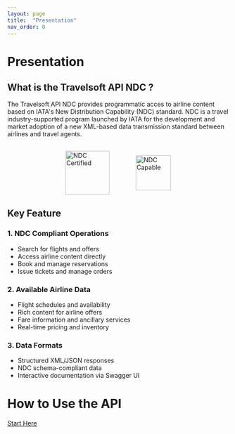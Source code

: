 ```yaml
---
layout: page
title:  "Presentation"
nav_order: 0
---
```


# Presentation
## What is the Travelsoft API NDC ?
The Travelsoft API NDC provides programmatic acces to airline content based on IATA's New Distribution Capability (NDC) standard. NDC is a travel industry-supported program launched by IATA for the development and market adoption of a new XML-based data transmission standard between airlines and travel agents.
<div style="display: flex; justify-content: center; align-items: center; gap: 40px; margin: 30px 0;">
  <img src="/ndc-api-doc/assets/images/ndc-certified.png" alt="NDC Certified" width="100" height="100" style="object-fit: contain; margin-right: 20px;" />
  <img src="/ndc-api-doc/assets/images/ndc-capable.png" alt="NDC Capable" width="80" height="80" style="object-fit: contain;" />
</div>


## Key Feature

### 1. NDC Compliant Operations
  - Search for flights and offers
  - Access airline content directly
  - Book and manage reservations
  - Issue tickets and manage orders
### 2. Available Airline Data

  - Flight schedules and availability
  - Rich content for airline offers
  - Fare information and ancillary services
  - Real-time pricing and inventory
### 3. Data Formats

  - Structured XML/JSON responses
  - NDC schema-compliant data
  - Interactive documentation via Swagger UI

    
# How to Use the API
 [Start Here](https://travelsoft-direct-connect.github.io/ndc-api-doc/00-getting-started.html)


